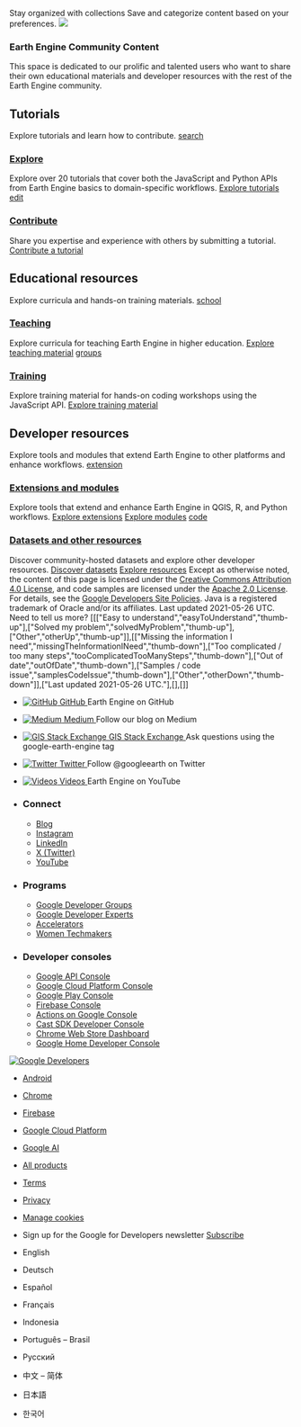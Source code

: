  
Stay organized with collections  Save and categorize content based on your preferences. 
![](https://developers.google.com/static/earth-engine/images/community.jpg)
###  Earth Engine Community Content 
This space is dedicated to our prolific and talented users who want to share their own educational materials and developer resources with the rest of the Earth Engine community. 
##  Tutorials 
Explore tutorials and learn how to contribute. 
[ search  ](https://developers.google.com/earth-engine/tutorials/community/explore)
###  [ Explore ](https://developers.google.com/earth-engine/tutorials/community/explore)
Explore over 20 tutorials that cover both the JavaScript and Python APIs from Earth Engine basics to domain-specific workflows. 
[Explore tutorials](https://developers.google.com/earth-engine/tutorials/community/explore)
[ edit  ](https://developers.google.com/earth-engine/tutorials/community/write)
###  [ Contribute ](https://developers.google.com/earth-engine/tutorials/community/write)
Share you expertise and experience with others by submitting a tutorial. 
[Contribute a tutorial](https://developers.google.com/earth-engine/tutorials/community/write)
##  Educational resources 
Explore curricula and hands-on training materials. 
[ school  ](https://developers.google.com/earth-engine/tutorials/edu)
###  [ Teaching ](https://developers.google.com/earth-engine/tutorials/edu)
Explore curricula for teaching Earth Engine in higher education. 
[Explore teaching material](https://developers.google.com/earth-engine/tutorials/edu)
[ groups  ](https://developers.google.com/earth-engine/tutorials/ttt)
###  [ Training ](https://developers.google.com/earth-engine/tutorials/ttt)
Explore training material for hands-on coding workshops using the JavaScript API. 
[Explore training material](https://developers.google.com/earth-engine/tutorials/ttt)
##  Developer resources 
Explore tools and modules that extend Earth Engine to other platforms and enhance workflows. 
[ extension  ](https://developers.google.com/earth-engine/tutorials/community/developer-resources#extensions)
###  [ Extensions and modules ](https://developers.google.com/earth-engine/tutorials/community/developer-resources#extensions)
Explore tools that extend and enhance Earth Engine in QGIS, R, and Python workflows. 
[Explore extensions](https://developers.google.com/earth-engine/tutorials/community/developer-resources#extensions) [Explore modules](https://developers.google.com/earth-engine/tutorials/community/developer-resources#modules)
[ code  ](https://developers.google.com/earth-engine/tutorials/community/developer-resources#datasets)
###  [ Datasets and other resources ](https://developers.google.com/earth-engine/tutorials/community/developer-resources#datasets)
Discover community-hosted datasets and explore other developer resources. 
[Discover datasets](https://developers.google.com/earth-engine/tutorials/community/developer-resources#datasets) [Explore resources](https://developers.google.com/earth-engine/tutorials/community/developer-resources#other_resources)
Except as otherwise noted, the content of this page is licensed under the [Creative Commons Attribution 4.0 License](https://creativecommons.org/licenses/by/4.0/), and code samples are licensed under the [Apache 2.0 License](https://www.apache.org/licenses/LICENSE-2.0). For details, see the [Google Developers Site Policies](https://developers.google.com/site-policies). Java is a registered trademark of Oracle and/or its affiliates.
Last updated 2021-05-26 UTC.
Need to tell us more?  [[["Easy to understand","easyToUnderstand","thumb-up"],["Solved my problem","solvedMyProblem","thumb-up"],["Other","otherUp","thumb-up"]],[["Missing the information I need","missingTheInformationINeed","thumb-down"],["Too complicated / too many steps","tooComplicatedTooManySteps","thumb-down"],["Out of date","outOfDate","thumb-down"],["Samples / code issue","samplesCodeIssue","thumb-down"],["Other","otherDown","thumb-down"]],["Last updated 2021-05-26 UTC."],[],[]] 
  * [ ![GitHub](https://developers.google.com/static/site-assets/logo-github.svg) GitHub  ](https://github.com/google/earthengine-api)
Earth Engine on GitHub
  * [ ![Medium](https://developers.google.com/static/site-assets/logo-medium.svg) Medium  ](https://medium.com/google-earth)
Follow our blog on Medium
  * [ ![GIS Stack Exchange](https://developers.google.com/static/site-assets/logo-gis-stack-exchange.svg) GIS Stack Exchange  ](https://gis.stackexchange.com/questions/tagged/google-earth-engine)
Ask questions using the google-earth-engine tag
  * [ ![Twitter](https://developers.google.com/static/site-assets/logo-twitter.svg) Twitter  ](https://twitter.com/googleearth)
Follow @googleearth on Twitter
  * [ ![Videos](https://www.gstatic.com/images/icons/material/product/2x/youtube_64dp.png) Videos  ](https://www.youtube.com/googleearth)
Earth Engine on YouTube


  * ### Connect
    * [ Blog ](https://googledevelopers.blogspot.com)
    * [ Instagram ](https://www.instagram.com/googlefordevs/)
    * [ LinkedIn ](https://www.linkedin.com/showcase/googledevelopers/)
    * [ X (Twitter) ](https://twitter.com/googledevs)
    * [ YouTube ](https://www.youtube.com/user/GoogleDevelopers)
  * ### Programs
    * [ Google Developer Groups ](https://developers.google.com/community)
    * [ Google Developer Experts ](https://developers.google.com/community/experts)
    * [ Accelerators ](https://developers.google.com/community/accelerators)
    * [ Women Techmakers ](https://developers.google.com/womentechmakers)
  * ### Developer consoles
    * [ Google API Console ](https://console.developers.google.com)
    * [ Google Cloud Platform Console ](https://console.cloud.google.com)
    * [ Google Play Console ](https://play.google.com/apps/publish)
    * [ Firebase Console ](https://console.firebase.google.com)
    * [ Actions on Google Console ](https://console.actions.google.com)
    * [ Cast SDK Developer Console ](https://cast.google.com/publish)
    * [ Chrome Web Store Dashboard ](https://chrome.google.com/webstore/developer/dashboard)
    * [ Google Home Developer Console ](https://console.home.google.com)


[ ![Google Developers](https://www.gstatic.com/devrel-devsite/prod/v8d1d0686aef3ca9671e026a6ce14af5c61b805aabef7c385b0e34494acbfc654/developers/images/lockup-google-for-developers.svg) ](https://developers.google.com/)
  * [ Android ](https://developer.android.com)
  * [ Chrome ](https://developer.chrome.com/home)
  * [ Firebase ](https://firebase.google.com)
  * [ Google Cloud Platform ](https://cloud.google.com)
  * [ Google AI ](https://ai.google.dev/)
  * [ All products ](https://developers.google.com/products)


  * [ Terms ](https://developers.google.com/terms/site-terms)
  * [ Privacy ](https://policies.google.com/privacy)
  * [ Manage cookies ](https://developers.google.com/earth-engine/tutorials)
  * Sign up for the Google for Developers newsletter [ Subscribe ](https://developers.google.com/newsletter/subscribe)


  * English
  * Deutsch
  * Español
  * Français
  * Indonesia
  * Português – Brasil
  * Русский
  * 中文 – 简体
  * 日本語
  * 한국어


